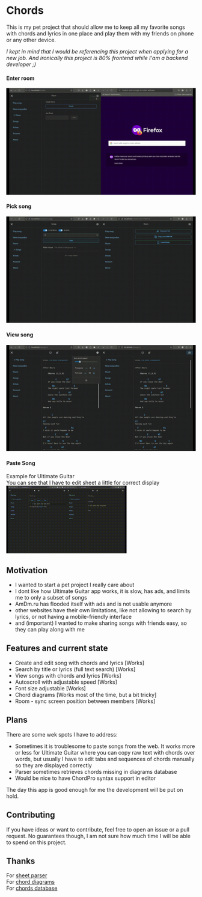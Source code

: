 # Chords
This is my pet project that should allow me to keep all my favorite songs with chords and lyrics in one place and play them with my friends on phone or any other device.

*I kept in mind that I would be referencing this project when applying for a new job. And ironically this project is 80% frontend while I'am a backend developer ;)*

#### Enter room
![Enter room](demo-enter-room.gif)
#### Pick song
![Pick song](demo-enter-song.gif)
#### View song
![Song view](demo-song-view.gif)
#### Paste Song
Example for Ultimate Guitar  
You can see that I have to edit sheet a little for correct display  
![Paste song](demo-paste-song.gif)


## Motivation
* I wanted to start a pet project I really care about
* I dont like how Ultimate Guitar app works, it is slow, has ads, and limits me to only a subset of songs
* AmDm.ru has flooded itself with ads and is not usable anymore
* other websites have their own limitations, like not allowing to search by lyrics, or not having a mobile-friendly interface
* and (important) I wanted to make sharing songs with friends easy, so they can play along with me

## Features and current state
* Create and edit song with chords and lyrics [Works]
* Search by title or lyrics (full text search) [Works]
* View songs with chords and lyrics [Works]
* Autoscroll with adjustable speed [Works]
* Font size adjustable [Works]
* Chord diagrams [Works most of the time, but a bit tricky]
* Room - sync screen position between members [Works]

## Plans
There are some wek spots I have to address:
* Sometimes it is troublesome to paste songs from the web. It works more or less for Ultimate Guitar where you can copy raw text with chords over words, but usually I have to edit tabs and sequences of chords manually so they are displayed correctly
* Parser sometimes retrieves chords missing in diagrams database
* Would be nice to have ChordPro syntax support in editor 

The day this app is good enough for me the development will be put on hold.

## Contributing
If you have ideas or want to contribute, feel free to open an issue or a pull request. No guarantees though, I am not sure how much time I will be able to spend on this project.

## Thanks
For [sheet parser](https://github.com/martijnversluis/ChordSheetJS)  
For [chord diagrams](https://github.com/techies23/react-chords)  
For [chords database](https://github.com/tombatossals/react-chords)